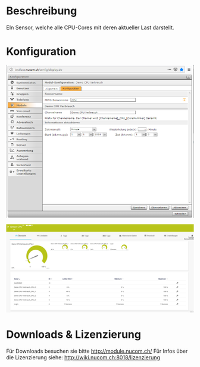 <!-- TITLE: Demo CPU Verbrauch -->
# Beschreibung
EIn Sensor, welche alle CPU-Cores mit deren aktueller Last darstellt.
# Konfiguration
![Cpu](/uploads/prtg/cpu.png "Cpu")

![Cpusensor](/uploads/prtg/cpusensor.png "Cpusensor")
# Downloads & Lizenzierung
Für Downloads besuchen sie bitte http://module.nucom.ch/
Für Infos über die Lizenzierung siehe: http://wiki.nucom.ch:8018/lizenzierung
